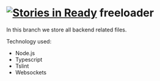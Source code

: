 [![Stories in Ready](https://badge.waffle.io/TheSaltySalmon/freeloader.png?label=ready&title=Ready)](https://waffle.io/TheSaltySalmon/freeloader)
freeloader
==========
In this branch we store all backend related files.

Technology used:

* Node.js
* Typescript
* Tslint
* Websockets
